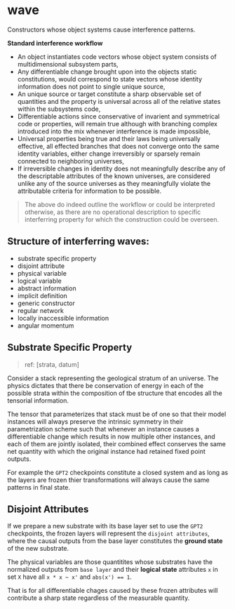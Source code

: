 # wave
Constructors whose object systems cause interference patterns.

**Standard interference workflow**

- An object instantiates code vectors whose object system consists of multidimensional subsystem parts,
- Any differentiable change brought upon into the objects static constitutions, would correspond to state vectors whose identity information does not point to single unique source,
- An unique source or target constitute a sharp observable set of quantities and the property is universal across all of the relative states within the subsystems code,
- Differentiable actions since conservative of invarient and symmetrical code or properties, will remain true although with branching complex introduced into the mix whenever interference is made impossible,
- Universal properties being true and their laws being universally effective, all effected branches that does not converge onto the same identity variables, either change irreversibly or sparsely remain connected to neighboring universes,
- If irreversible changes in identity does not meaningfully describe any of the descriptable attributes of the known universes, are considered unlike any of the source universes as they meaningfully violate the attributable criteria for information to be possible.


> The above do indeed outline the workflow or could be interpreted otherwise, as there are no operational description to specific interferring property for which the construction could be overseen.

## Structure of interferring waves:

- substrate specific property
- disjoint attribute
- physical variable
- logical variable
- abstract information
- implicit definition
- generic constructor
- regular network
- locally inaccessible information
- angular momentum

## Substrate Specific Property

> ref: [strata, datum]

Consider a stack representing the geological stratum of an universe. The physics dictates that there be conservation of energy in each of the possible strata within the composition of tbe structure that encodes all the tensorial information.

The tensor that parameterizes that stack must be of one so that their model instances will always preserve the intrinsic symmetry in their parametrization scheme such that whenever an instance causes a differentiable change which results in now multiple other instances, and each of them are jointly isolated, their combined effect conserves the same net quantity with which the original instance had retained fixed point outputs.

For example the `GPT2` checkpoints constitute a closed system and as long as the layers are frozen thier transformations will always cause the same patterns in final state.

## Disjoint Attributes

If we prepare a new substrate with its base layer set to use the `GPT2` checkpoints, the frozen layers will represent the `disjoint attributes`, where the causal outputs from the base layer constitutes the **ground state** of the new substrate.

The physical variables are those quantitites whose substrates have the normalized outputs from `base layer` and their **logical state** attributes `x` in set `X` have all `x * x ~ x'` and `abs(x') == 1`.

That is for all differentiable chages caused by these frozen attributes will contribute a sharp state regardless of the measurable quantity.

